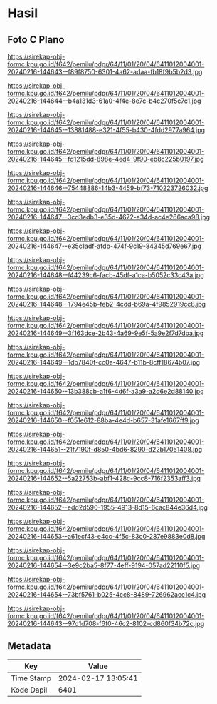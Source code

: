 # Hasil

## Foto C Plano

https://sirekap-obj-formc.kpu.go.id/f642/pemilu/pdpr/64/11/01/20/04/6411012004001-20240216-144643--f89f8750-6301-4a62-adaa-fb18f9b5b2d3.jpg

https://sirekap-obj-formc.kpu.go.id/f642/pemilu/pdpr/64/11/01/20/04/6411012004001-20240216-144644--b4a131d3-61a0-4f4e-8e7c-b4c270f5c7c1.jpg

https://sirekap-obj-formc.kpu.go.id/f642/pemilu/pdpr/64/11/01/20/04/6411012004001-20240216-144645--13881488-e321-4f55-b430-4fdd2977a964.jpg

https://sirekap-obj-formc.kpu.go.id/f642/pemilu/pdpr/64/11/01/20/04/6411012004001-20240216-144645--fd1215dd-898e-4ed4-9f90-eb8c225b0197.jpg

https://sirekap-obj-formc.kpu.go.id/f642/pemilu/pdpr/64/11/01/20/04/6411012004001-20240216-144646--75448886-14b3-4459-bf73-710223726032.jpg

https://sirekap-obj-formc.kpu.go.id/f642/pemilu/pdpr/64/11/01/20/04/6411012004001-20240216-144647--3cd3edb3-e35d-4672-a34d-ac4e266aca98.jpg

https://sirekap-obj-formc.kpu.go.id/f642/pemilu/pdpr/64/11/01/20/04/6411012004001-20240216-144647--e35c1adf-afdb-474f-9c19-84345d769e67.jpg

https://sirekap-obj-formc.kpu.go.id/f642/pemilu/pdpr/64/11/01/20/04/6411012004001-20240216-144648--f44239c6-facb-45df-a1ca-b5052c33c43a.jpg

https://sirekap-obj-formc.kpu.go.id/f642/pemilu/pdpr/64/11/01/20/04/6411012004001-20240216-144648--1794e45b-feb2-4cdd-b69a-4f9852919cc8.jpg

https://sirekap-obj-formc.kpu.go.id/f642/pemilu/pdpr/64/11/01/20/04/6411012004001-20240216-144649--3f163dce-2b43-4a69-9e5f-5a9e2f7d7dba.jpg

https://sirekap-obj-formc.kpu.go.id/f642/pemilu/pdpr/64/11/01/20/04/6411012004001-20240216-144649--1db7840f-cc0a-4647-b11b-8cff18674b07.jpg

https://sirekap-obj-formc.kpu.go.id/f642/pemilu/pdpr/64/11/01/20/04/6411012004001-20240216-144650--13b388cb-a1f6-4d6f-a3a9-a2d6e2d88140.jpg

https://sirekap-obj-formc.kpu.go.id/f642/pemilu/pdpr/64/11/01/20/04/6411012004001-20240216-144650--f051e612-88ba-4e4d-b657-31afe1667ff9.jpg

https://sirekap-obj-formc.kpu.go.id/f642/pemilu/pdpr/64/11/01/20/04/6411012004001-20240216-144651--21f7190f-d850-4bd6-8290-d22b17051408.jpg

https://sirekap-obj-formc.kpu.go.id/f642/pemilu/pdpr/64/11/01/20/04/6411012004001-20240216-144652--5a22753b-abf1-428c-9cc8-716f2353aff3.jpg

https://sirekap-obj-formc.kpu.go.id/f642/pemilu/pdpr/64/11/01/20/04/6411012004001-20240216-144652--edd2d590-1955-4913-8d15-6cac844e36d4.jpg

https://sirekap-obj-formc.kpu.go.id/f642/pemilu/pdpr/64/11/01/20/04/6411012004001-20240216-144653--a61ecf43-e4cc-4f5c-83c0-287e9883e0d8.jpg

https://sirekap-obj-formc.kpu.go.id/f642/pemilu/pdpr/64/11/01/20/04/6411012004001-20240216-144654--3e9c2ba5-8f77-4eff-9194-057ad22110f5.jpg

https://sirekap-obj-formc.kpu.go.id/f642/pemilu/pdpr/64/11/01/20/04/6411012004001-20240216-144654--73bf5761-b025-4cc8-8489-726962acc1c4.jpg

https://sirekap-obj-formc.kpu.go.id/f642/pemilu/pdpr/64/11/01/20/04/6411012004001-20240216-144643--97d1d708-f6f0-46c2-8102-cd860f34b72c.jpg


## Metadata

| Key        | Value               |
| ---------- | ------------------- |
| Time Stamp | 2024-02-17 13:05:41 |
| Kode Dapil | 6401                |



